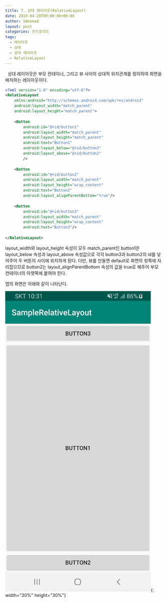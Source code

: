 ```yaml
---
title: 7. 상대 레이아웃(RelativeLayout)
date: 2019-04-28T09:00:00+09:00
author: SWnomad
layout: post
categories: 안드로이드
tags:
  - 레이아웃
  - 상대
  - 상대 레이아웃
  - RelativeLayout
---
```


&nbsp;
상대 레이아웃은 부모 컨테이너, 그리고 뷰 사이의 상대적 위치관계를 정의하여 화면을 배치하는 레이아웃이다.

~~~ xml
<?xml version="1.0" encoding="utf-8"?>
<RelativeLayout
    xmlns:android="http://schemas.android.com/apk/res/android"
    android:layout_width="match_parent"
    android:layout_height="match_parent">
    
    <Button
        android:id="@+id/button1"
        android:layout_width="match_parent"
        android:layout_height="match_parent"
        android:text="Button1"
        android:layout_below="@+id/button3"
        android:layout_above="@+id/button2"
        />

    <Button
        android:id="@+id/button2"
        android:layout_width="match_parent"
        android:layout_height="wrap_content"
        android:text="Button2"
        android:layout_alignParentBottom="true"/>

    <Button
        android:id="@+id/button3"
        android:layout_width="match_parent"
        android:layout_height="wrap_content"
        android:text="Button3"/>

</RelativeLayout>
~~~

layout_width와 layout_height 속성이 모두 match_parent인 button1은 layout_below 속성과 layout_above 속성값으로 각각 button3과 button2의 id를 넣어주어 두 버튼의 사이에 위치하게 된다. 다만, 뷰를 만들면 default로 화면의 윗쪽에 자리잡으므로 button2는 layout_alignParentBottom 속성의 값을 true로 해주어 부모 컨테이너의 아랫쪽에 붙여야 한다.

앱의 화면은 아래와 같이 나타난다.

![1](/images/android/7/1.jpg){: width="30%" height="30%"}